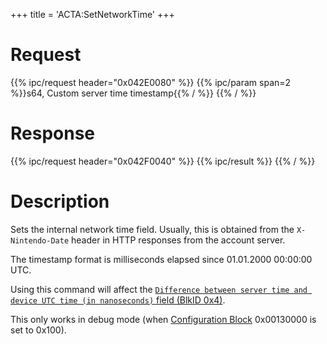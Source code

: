 +++
title = 'ACTA:SetNetworkTime'
+++

# Request

{{% ipc/request header="0x042E0080" %}}
{{% ipc/param span=2 %}}s64, Custom server time timestamp{{% / %}}
{{% / %}}

# Response

{{% ipc/request header="0x042F0040" %}}
{{% ipc/result %}}
{{% / %}}

# Description

Sets the internal network time field. Usually, this is obtained from the `X-Nintendo-Date` header in HTTP responses from the account server.

The timestamp format is milliseconds elapsed since 01.01.2000 00:00:00 UTC.

Using this command will affect the [`Difference between server time and device UTC time (in nanoseconds)` field (BlkID 0x4)](ACT_Services#datablocks "wikilink").

This only works in debug mode (when [Configuration Block](Config_Savegame#configuration_blocks "wikilink") 0x00130000 is set to 0x100).
